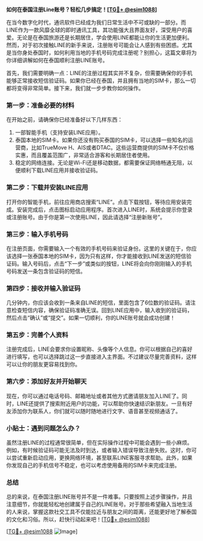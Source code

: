 **如何在泰国注册Line账号？轻松几步搞定！[[TG💪+ @esim1088](https://t.me/s/esim1088)]**

在当今数字化时代，通讯软件已经成为我们日常生活中不可或缺的一部分。而LINE作为一款风靡全球的即时通讯工具，其功能强大且界面友好，深受用户的喜爱。无论是在泰国旅游还是长期居住，学会使用LINE都能让你的生活更加便利。然而，对于初次接触LINE的新手来说，注册账号可能会让人感到有些困惑。尤其是当你身处泰国时，如何利用当地的手机号码完成注册呢？别担心，这篇文章将为你详细讲解如何在泰国顺利注册LINE账号。

首先，我们需要明确一点：LINE的注册过程其实并不复杂，但需要确保你的手机能够正常接收短信验证码。如果你已经在泰国，并且拥有当地的SIM卡，那么一切都将变得非常简单。接下来，我们就一步步教你如何操作。

### 第一步：准备必要的材料

在开始之前，请确保你已经准备好以下几样东西：
1. 一部智能手机（支持安装LINE应用）。
2. 泰国本地的SIM卡。如果你还没有购买泰国的SIM卡，可以选择一些知名的运营商，比如TrueMove H、AIS或者DTAC。这些运营商提供的SIM卡不仅价格实惠，而且覆盖范围广，非常适合游客和长期居住者使用。
3. 稳定的网络连接。无论是Wi-Fi还是移动数据，都需要保证网络畅通无阻，以便顺利下载LINE应用并接收验证码。

### 第二步：下载并安装LINE应用

打开你的智能手机，前往应用商店搜索“LINE”。点击下载按钮，等待应用安装完成。安装完成后，点击图标启动应用程序。首次进入LINE时，系统会提示你登录或注册账号。由于你是第一次使用LINE，因此请选择“注册新账号”。

### 第三步：输入手机号码

在注册页面，你需要输入一个有效的手机号码来验证身份。这里的关键在于，你应该选择一张泰国本地的SIM卡，因为只有这样，你才能接收到LINE发送的短信验证码。输入号码后，点击“下一步”或类似的按钮，LINE将会向你刚刚输入的手机号码发送一条包含验证码的短信。

### 第四步：接收并输入验证码

几分钟内，你应该会收到一条来自LINE的短信，里面包含了6位数的验证码。请注意检查短信内容，确保验证码准确无误。回到LINE应用中，输入收到的验证码，然后点击“确认”或“提交”。如果一切顺利，你的LINE账号就会成功创建！

### 第五步：完善个人资料

注册完成后，LINE会要求你设置昵称、头像等个人信息。你可以根据自己的喜好进行填写，也可以选择跳过这一步直接进入主界面。不过建议尽量完善资料，这样可以让你的朋友更容易找到你。

### 第六步：添加好友并开始聊天

现在，你可以通过电话号码、邮箱地址或者其他方式邀请朋友加入LINE了。同时，LINE还提供了搜索附近用户的功能，可以帮助你快速结识新朋友。一旦有好友添加你为联系人，你们就可以随时随地进行文字、语音甚至视频通话了。

### 小贴士：遇到问题怎么办？

虽然注册LINE的过程通常很简单，但在实际操作过程中可能会遇到一些小麻烦。例如，有时候验证码可能无法及时到达，或者输入错误导致注册失败。这时，你可以尝试重新启动应用，更换网络环境，甚至联系LINE客服寻求帮助。此外，如果你发现自己的手机信号不稳定，也可以考虑使用备用的SIM卡来完成注册。

### 总结

总的来说，在泰国注册LINE账号并不是一件难事。只要按照上述步骤操作，并且注意细节，你就能轻松地创建属于自己的LINE账号。对于那些希望融入当地生活的人来说，掌握这款社交工具不仅能拉近与朋友之间的距离，还能更好地了解泰国的文化和习俗。所以，赶快行动起来吧！[[TG💪+ @esim1088](https://t.me/s/esim1088)]

[[TG💪+ @esim1088](https://t.me/s/esim1088) ![Image](https://i.postimg.cc/4NQfJmqS/Snipaste-2025-05-13-00-14-12.png)]